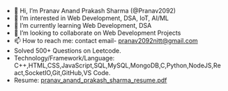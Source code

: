 - 👋 Hi, I’m Pranav Anand Prakash Sharma (@Pranav2092)
- 👀 I’m interested in Web Development, DSA, IoT, AI/ML 
- 🌱 I’m currently learning Web Development, DSA
- 💞️ I’m looking to collaborate on Web Development Projects
- 📫 How to reach me: contact email- pranav2092nitt@gmail.com
- Solved 500+ Questions on Leetcode.
- Technology/Framework/Language: C++,HTML,CSS,JavaScript,SQL,MySQL,MongoDB,C,Python,NodeJS,React,SocketIO,Git,GitHub,VS Code.
- Resume: [pranav_anand_prakash_sharma_resume.pdf](https://github.com/user-attachments/files/17606801/pranav_anand_prakash_sharma_resume.pdf)




<!---
Pranav2092/Pranav2092 is a ✨ special ✨ repository because its `README.md` (this file) appears on your GitHub profile.
You can click the Preview link to take a look at your changes.
--->
